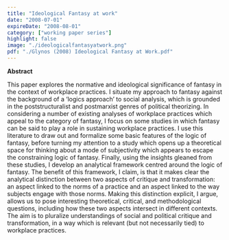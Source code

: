 ```yaml
---
title: "Ideological Fantasy at work"
date: "2008-07-01"
expireDate: "2008-08-01"
category: ["working paper series"]
highlight: false
image: "./ideologicalfantasyatwork.png"
pdf: "./Glynos (2008) Ideological Fantasy at Work.pdf"
---
```


**Abstract**

This paper explores the normative and ideological significance of fantasy in the context of workplace practices. I situate my approach to fantasy against the background of a ‘logics approach’ to social analysis, which is grounded in the poststructuralist and postmarxist genres of political theorizing. In considering a number of existing analyses of workplace practices which appeal to the category of fantasy, I focus on some studies in which fantasy can be said to play a role in sustaining workplace practices. I use this literature to draw out and formalize some basic features of the logic of fantasy, before turning my attention to a study which opens up a theoretical space for thinking about a mode of subjectivity which appears to escape the constraining logic of fantasy. Finally, using the insights gleaned from these studies, I develop an analytical framework centred around the logic of fantasy. The benefit of this framework, I claim, is that it makes clear the analytical distinction between two aspects of critique and transformation: an aspect linked to the norms of a practice and an aspect linked to the way subjects engage with those norms. Making this distinction explicit, I argue, allows us to pose interesting theoretical, critical, and methodological questions, including how these two aspects intersect in different contexts. The aim is to pluralize understandings of social and political critique and transformation, in a way which is relevant (but not necessarily tied) to workplace practices.